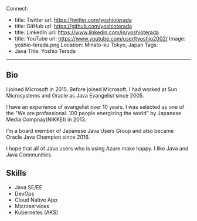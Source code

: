 Connect:
  - title: Twitter
    url: https://twitter.com/yoshioterada
  - title: GitHub
    url: https://github.com/yoshioterada
  - title: LinkedIn
    url: https://www.linkedin.com/in/yoshioterada
  - title: YouTube
    url: https://www.youtube.com/user/tyoshio2002/
Image: yoshio-terada.png
Location: Minato-ku Tokyo, Japan
Tags:
  - Java
Title: Yoshio Terada
---
## Bio

I joined Microsoft in 2015. Before joined Microsoft, I had worked at Sun Microsystems and Oracle as Java Evangelist since 2005.

I have an experience of evangelist over 10 years. I was selected as one of the "We are professional. 100 people energizing the world" by Japanese Media Compnay(NIKKEI) in 2013.

I’m a board member of Japanese Java Users Group and also became Oracle Java Champion since 2016.

I hope that all of Java users who is using Azure make happy. I like Java and Java Communities.

## Skills
- Java SE/EE
- DevOps
- Cloud Native App
- Microservices
- Kubernetes (AKS)

